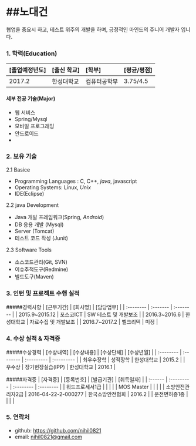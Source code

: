 ##노대건
=========

협업을 중요시 하고,
테스트 위주의 개발을 하며,
긍정적인 마인드의 주니어 개발자 입니다.

### 1. 학력(Education)

| [졸업예정년도] | [출신 학교] | [학부] | [평균/평점] |
| :-------------| :--------- | :----- | :--------- |
| 2017.2 | 한성대학교 | 컴퓨터공학부 | 3.75/4.5 |

#### 세부 전공 기술(Major)

 * 웹 서비스
  * Spring/Mysql
 * 모바일 프로그래밍
  * 안드로이드
 *
### 2. 보유 기술
 2.1 Basice
 * Programming Languages : C, C++, _java_, javascript
 * Operating Systems: Linux, _Unix_
 * IDE(Eclipse)

 2.2 java Development
 * Java 개발 프레임워크(Spring, _Android_)
 * DB 응용 개발 (Mysql)
 * Server (Tomcat)
 * 테스트 코드 작성 (Junit)

 2.3 Software Tools
 * 소스코드관리(Git, SVN)
 * 이슈추적도구(Redmine)
 * 빌드도구(Maven)

### 3. 인턴 및 프로젝트 수행 실적

#####경력사항
| [근무기간] | [회사명] | [담당업무] |
| :-------- | :------- | :-------- |
| 2015.9~2015.12 | 포스코ICT | SW 테스트 및 개발보조 |
| 2016.3~2016.6 | 한성대학교 | 자료수집 및 개발보조 |
| 2016.7~2017.2 | 벨크리텍 | 미정 |

### 4. 수상 실적 & 자격증

#####수상경력
| [수상내역] | [수상내용] | [수상단체] | [수상년월] |
| :-------- | :-------- | :--------- | :--------- |
| 최우수장학 | 성적장학 | 한성대학교 | 2015.2 |
| 우수상 | 장기현장실습(IPP) | 한성대학교 | 2016.1 |

#####자격증
| [자격증] | [등록번호] | [발급기관] | [취득일자] |
| :------ | :--------- | :-------- | :-------- |
| 워드프로세서1급 |  |  |  |
| MOS Master |  |  |  |
| 소방안전관리자2급 | 2016-04-22-2-000277 | 한국소방안전협회 | 2016.2 |
| 운전면허증1종 |  |  |  |

### 5. 연락처
* github: https://github.com/nihil0821
* email: nihil0821@gmail.com

